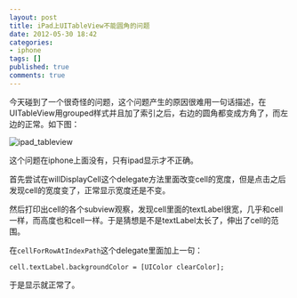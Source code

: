 ```yaml
---
layout: post
title: iPad上UITableView不能圆角的问题
date: 2012-05-30 18:42
categories:
- iphone
tags: []
published: true
comments: true
---
```

今天碰到了一个很奇怪的问题，这个问题产生的原因很难用一句话描述，在UITableView用grouped样式并且加了索引之后，右边的圆角都变成方角了，而左边的正常。如下图：

![ipad_tableview](http://phaibin.tk/wp-content/uploads/2012/05/ipad_tableview.png)

这个问题在iphone上面没有，只有ipad显示才不正确。

首先尝试在willDisplayCell这个delegate方法里面改变cell的宽度，但是点击之后发现cell的宽度变了，正常显示宽度还是不变。

然后打印出cell的各个subview观察，发现cell里面的textLabel很宽，几乎和cell一样，而高度也和cell一样。于是猜想是不是textLabel太长了，伸出了cell的范围。

在`cellForRowAtIndexPath`这个delegate里面加上一句：

    cell.textLabel.backgroundColor = [UIColor clearColor];

于是显示就正常了。
